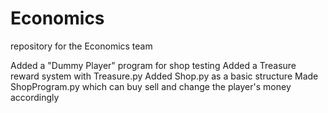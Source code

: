 # Economics
repository for the Economics team


Added a "Dummy Player" program for shop testing
Added a Treasure reward system with Treasure.py
Added Shop.py as a basic structure
Made ShopProgram.py which can buy sell and change the player's money accordingly
